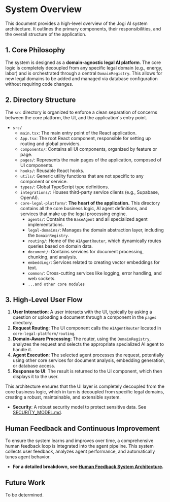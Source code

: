 # System Overview

This document provides a high-level overview of the Jogi AI system architecture. It outlines the primary components, their responsibilities, and the overall structure of the application.

## 1. Core Philosophy

The system is designed as a **domain-agnostic legal AI platform**. The core logic is completely decoupled from any specific legal domain (e.g., energy, labor) and is orchestrated through a central `DomainRegistry`. This allows for new legal domains to be added and managed via database configuration without requiring code changes.

## 2. Directory Structure

The `src` directory is organized to enforce a clean separation of concerns between the core platform, the UI, and the application's entry point.

-   `src/`
    -   `main.tsx`: The main entry point of the React application.
    -   `App.tsx`: The root React component, responsible for setting up routing and global providers.
    -   `components/`: Contains all UI components, organized by feature or page.
    -   `pages/`: Represents the main pages of the application, composed of UI components.
    -   `hooks/`: Reusable React hooks.
    -   `utils/`: Generic utility functions that are not specific to any component or service.
    -   `types/`: Global TypeScript type definitions.
    -   `integrations/`: Houses third-party service clients (e.g., Supabase, OpenAI).
    -   `core-legal-platform/`: **The heart of the application.** This directory contains all the core business logic, AI agent definitions, and services that make up the legal processing engine.
        -   `agents/`: Contains the `BaseAgent` and all specialized agent implementations.
        -   `legal-domains/`: Manages the domain abstraction layer, including the `DomainRegistry`.
        -   `routing/`: Home of the `AIAgentRouter`, which dynamically routes queries based on domain data.
        -   `document/`: Contains services for document processing, chunking, and analysis.
        -   `embedding/`: Services related to creating vector embeddings for text.
        -   `common/`: Cross-cutting services like logging, error handling, and web sockets.
        -   `...and other core modules`

## 3. High-Level User Flow

1.  **User Interaction**: A user interacts with the UI, typically by asking a question or uploading a document through a component in the `pages` directory.
2.  **Request Routing**: The UI component calls the `AIAgentRouter` located in `core-legal-platform/routing`.
3.  **Domain-Aware Processing**: The router, using the `DomainRegistry`, analyzes the request and selects the appropriate specialized AI agent to handle it.
4.  **Agent Execution**: The selected agent processes the request, potentially using other core services for document analysis, embedding generation, or database access.
5.  **Response to UI**: The result is returned to the UI component, which then displays it to the user.

This architecture ensures that the UI layer is completely decoupled from the core business logic, which in turn is decoupled from specific legal domains, creating a robust, maintainable, and extensible system.

- **Security**: A robust security model to protect sensitive data. See [SECURITY_MODEL.md](./SECURITY_MODEL.md).

## Human Feedback and Continuous Improvement

To ensure the system learns and improves over time, a comprehensive human feedback loop is integrated into the agent pipeline. This system collects user feedback, analyzes agent performance, and automatically tunes agent behavior.

- **For a detailed breakdown, see [Human Feedback System Architecture](./HUMAN_FEEDBACK_SYSTEM.md).**

## Future Work

To be determined. 